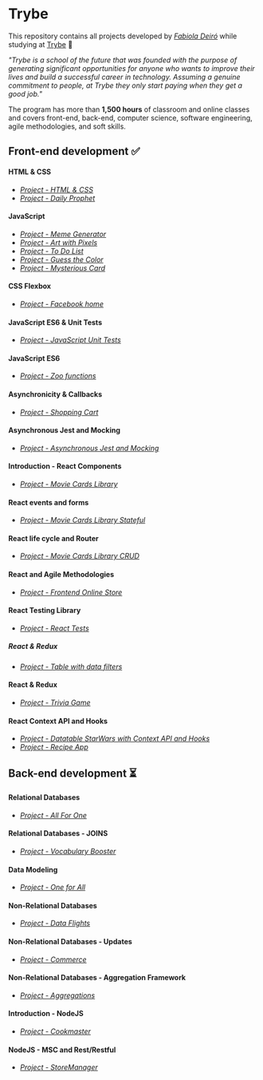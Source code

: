 # Trybe

This repository contains all projects developed by *[Fabiola Deiró](https://www.linkedin.com/in/fabioladeiro/)* while studying at [Trybe](https://www.betrybe.com/) :rocket:

*"Trybe is a school of the future that was founded with the purpose of generating significant opportunities for anyone who wants to improve their lives and build a successful career in technology. Assuming a genuine commitment to people, at Trybe they only start paying when they get a good job."*

The program has more than **1,500 hours** of classroom and online classes and covers front-end, back-end, computer science, software engineering, agile methodologies, and soft skills.

## Front-end development :white_check_mark:
#### HTML & CSS
- *[Project - HTML & CSS](https://github.com/deboracosilveira/projects_trybe/tree/master/Front-end%20development/project-01-html-css)*
- *[Project - Daily Prophet](https://github.com/deboracosilveira/projects_trybe/tree/master/Front-end%20development/project-01-html-css)*
#### JavaScript
- *[Project - Meme Generator](https://github.com/deboracosilveira/projects_trybe/tree/master/Front-end%20development/project-02-meme-generator)*
- *[Project - Art with Pixels](https://github.com/deboracosilveira/projects_trybe/tree/master/Front-end%20development/project-03-pixels-art)*
- *[Project - To Do List](https://github.com/deboracosilveira/projects_trybe/tree/master/Front-end%20development/project-04-todo-list)*
- *[Project - Guess the Color](https://github.com/deboracosilveira/projects_trybe/tree/master/Front-end%20development/project-05-color-guess)*
- *[Project - Mysterious Card](https://github.com/deboracosilveira/projects_trybe/tree/master/Front-end%20development/project-06-mistery-letter)*
#### CSS Flexbox
- *[Project - Facebook home](https://github.com/deboracosilveira/projects_trybe/tree/master/Front-end%20development/project-07-facebook-signup)*
#### JavaScript ES6 & Unit Tests
- *[Project - JavaScript Unit Tests](https://github.com/deboracosilveira/projects_trybe/tree/master/Front-end%20development/project-08-js-unit-tests)*
#### JavaScript ES6
- *[Project - Zoo functions](https://github.com/deboracosilveira/projects_trybe/tree/master/Front-end%20development/project-09-zoo-functions)*
#### Asynchronicity & Callbacks
- *[Project - Shopping Cart](https://github.com/deboracosilveira/projects_trybe/tree/master/Front-end%20development/project-10-shopping-cart)*
#### Asynchronous Jest and Mocking
- *[Project - Asynchronous Jest and Mocking](https://github.com/deboracosilveira/projects_trybe/tree/master/Front-end%20development/project-11-jest)*
#### Introduction - React Components
- *[Project - Movie Cards Library](https://github.com/deboracosilveira/projects_trybe/tree/master/Front-end%20development/project-12-movie-cards-library)*
#### React events and forms
- *[Project - Movie Cards Library Stateful](https://github.com/deboracosilveira/projects_trybe/tree/master/Front-end%20development/project-13-movie-card-library-stateful)*
#### React life cycle and Router
- *[Project - Movie Cards Library CRUD](https://github.com/deboracosilveira/projects_trybe/tree/master/Front-end%20development/project-14-movie-card-library-crud)*
#### React and Agile Methodologies
- *[Project - Frontend Online Store](https://github.com/deboracosilveira/projects_trybe/tree/master/Front-end%20development/project-15-frontend-online-store-01)*
#### React Testing Library
- *[Project - React Tests](https://github.com/deboracosilveira/projects_trybe/tree/master/Front-end%20development/project-16-react-testing-library)*
##### React & Redux
- *[Project - Table with data filters](https://github.com/deboracosilveira/projects_trybe/tree/master/Front-end%20development/project-17-react-redux-starwars-database-filters)*
#### React & Redux
- *[Project - Trivia Game](https://github.com/deboracosilveira/projects_trybe/tree/master/Front-end%20development/project-18-trivia-game)*
#### React Context API and Hooks
- *[Project - Datatable StarWars with Context API and Hooks](https://github.com/deboracosilveira/projects_trybe/tree/master/Front-end%20development/project-19-starwars-datatable-hooks)*
- *[Project - Recipe App](https://github.com/deboracosilveira/projects_trybe/tree/master/Front-end%20development/project-20-recipes-app)*
## Back-end development :hourglass_flowing_sand:
#### Relational Databases
- *[Project - All For One](https://github.com/deboracosilveira/projects_trybe/tree/master/Back-end%20development/project-21-mysql-all-for-one)*
#### Relational Databases - JOINS
- *[Project - Vocabulary Booster](https://github.com/deboracosilveira/projects_trybe/tree/master/Back-end%20development/project-21-mysql-all-for-one)*
#### Data Modeling
- *[Project - One for All](https://github.com/deboracosilveira/projects_trybe/tree/master/Back-end%20development/project-21-mysql-all-for-one)*
#### Non-Relational Databases
- *[Project - Data Flights](https://github.com/deboracosilveira/projects_trybe/tree/master/Back-end%20development/project-21-mysql-all-for-one)*
#### Non-Relational Databases - Updates
- *[Project - Commerce](https://github.com/deboracosilveira/projects_trybe/tree/master/Back-end%20development/project-21-mysql-all-for-one)*
#### Non-Relational Databases - Aggregation Framework
- *[Project - Aggregations](https://github.com/deboracosilveira/projects_trybe/tree/master/Back-end%20development/project-21-mysql-all-for-one)*
#### Introduction - NodeJS
- *[Project - Cookmaster](https://github.com/deboracosilveira/projects_trybe/tree/master/Back-end%20development/project-21-mysql-all-for-one)*
#### NodeJS - MSC and Rest/Restful
- *[Project - StoreManager](https://github.com/deboracosilveira/projects_trybe/tree/master/Back-end%20development/project-21-mysql-all-for-one)*
